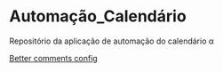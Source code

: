 # Automação_Calendário
Repositório da aplicação de automação do calendário
α

[Better comments config](https://gist.github.com/matrodsilver/9d42c2d388f8fac8ea331639582147b4)
